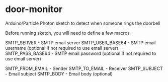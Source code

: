 # door-monitor
Arduino/Particle Photon sketch to detect when someone rings the doorbell

Before running sketch, you will need to define a few macros

SMTP_SERVER      - SMTP email server
SMTP_USER_BASE64 - SMTP email username (optional if not required to use email server)
SMTP_PASS_BASE64 - SMTP email password (optional if not required to use email server)

SMTP_FROM_EMAIL  - Sender
SMTP_TO_EMAIL    - Receiver
SMTP_SUBJECT     - Email subject
SMTP_BODY        - Email body (optional)
